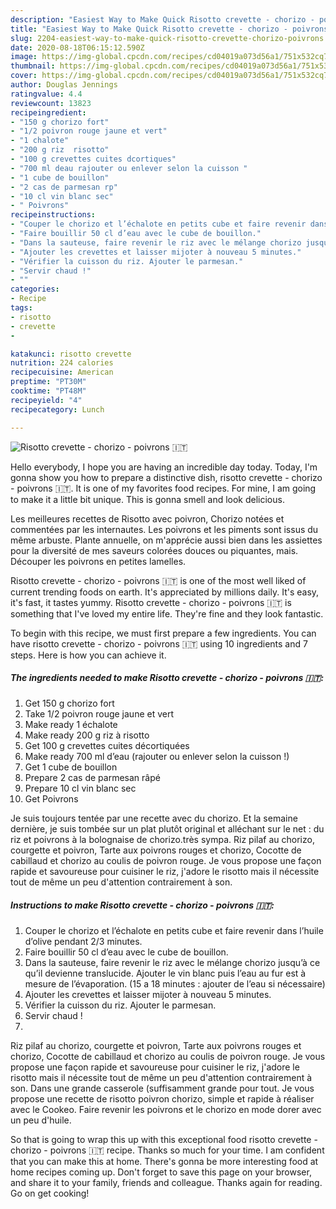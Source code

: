 ```yaml
---
description: "Easiest Way to Make Quick Risotto crevette - chorizo - poivrons 🇮🇹"
title: "Easiest Way to Make Quick Risotto crevette - chorizo - poivrons 🇮🇹"
slug: 2204-easiest-way-to-make-quick-risotto-crevette-chorizo-poivrons
date: 2020-08-18T06:15:12.590Z
image: https://img-global.cpcdn.com/recipes/cd04019a073d56a1/751x532cq70/risotto-crevette-chorizo-poivrons-🇮🇹-photo-principale-de-la-recette.jpg
thumbnail: https://img-global.cpcdn.com/recipes/cd04019a073d56a1/751x532cq70/risotto-crevette-chorizo-poivrons-🇮🇹-photo-principale-de-la-recette.jpg
cover: https://img-global.cpcdn.com/recipes/cd04019a073d56a1/751x532cq70/risotto-crevette-chorizo-poivrons-🇮🇹-photo-principale-de-la-recette.jpg
author: Douglas Jennings
ratingvalue: 4.4
reviewcount: 13823
recipeingredient:
- "150 g chorizo fort"
- "1/2 poivron rouge jaune et vert"
- "1 chalote"
- "200 g riz  risotto"
- "100 g crevettes cuites dcortiques"
- "700 ml deau rajouter ou enlever selon la cuisson "
- "1 cube de bouillon"
- "2 cas de parmesan rp"
- "10 cl vin blanc sec"
- " Poivrons"
recipeinstructions:
- "Couper le chorizo et l’échalote en petits cube et faire revenir dans l’huile d’olive pendant 2/3 minutes."
- "Faire bouillir 50 cl d’eau avec le cube de bouillon."
- "Dans la sauteuse, faire revenir le riz avec le mélange chorizo jusqu’à ce qu’il devienne translucide. Ajouter le vin blanc puis l’eau au fur est à mesure de l’évaporation. (15 a 18 minutes : ajouter de l’eau si nécessaire)"
- "Ajouter les crevettes et laisser mijoter à nouveau 5 minutes."
- "Vérifier la cuisson du riz. Ajouter le parmesan."
- "Servir chaud !"
- ""
categories:
- Recipe
tags:
- risotto
- crevette
- 

katakunci: risotto crevette  
nutrition: 224 calories
recipecuisine: American
preptime: "PT30M"
cooktime: "PT48M"
recipeyield: "4"
recipecategory: Lunch

---
```



![Risotto crevette - chorizo - poivrons 🇮🇹](https://img-global.cpcdn.com/recipes/cd04019a073d56a1/751x532cq70/risotto-crevette-chorizo-poivrons-🇮🇹-photo-principale-de-la-recette.jpg)

Hello everybody, I hope you are having an incredible day today. Today, I'm gonna show you how to prepare a distinctive dish, risotto crevette - chorizo - poivrons 🇮🇹. It is one of my favorites food recipes. For mine, I am going to make it a little bit unique. This is gonna smell and look delicious.

Les meilleures recettes de Risotto avec poivron, Chorizo notées et commentées par les internautes. Les poivrons et les piments sont issus du même arbuste. Plante annuelle, on m&#39;apprécie aussi bien dans les assiettes pour la diversité de mes saveurs colorées douces ou piquantes, mais. Découper les poivrons en petites lamelles.

Risotto crevette - chorizo - poivrons 🇮🇹 is one of the most well liked of current trending foods on earth. It's appreciated by millions daily. It's easy, it's fast, it tastes yummy. Risotto crevette - chorizo - poivrons 🇮🇹 is something that I've loved my entire life. They're fine and they look fantastic.


To begin with this recipe, we must first prepare a few ingredients. You can have risotto crevette - chorizo - poivrons 🇮🇹 using 10 ingredients and 7 steps. Here is how you can achieve it.

<!--inarticleads1-->

##### The ingredients needed to make Risotto crevette - chorizo - poivrons 🇮🇹:

1. Get 150 g chorizo fort
1. Take 1/2 poivron rouge jaune et vert
1. Make ready 1 échalote
1. Make ready 200 g riz à risotto
1. Get 100 g crevettes cuites décortiquées
1. Make ready 700 ml d’eau (rajouter ou enlever selon la cuisson !)
1. Get 1 cube de bouillon
1. Prepare 2 cas de parmesan râpé
1. Prepare 10 cl vin blanc sec
1. Get  Poivrons


Je suis toujours tentée par une recette avec du chorizo. Et la semaine dernière, je suis tombée sur un plat plutôt original et alléchant sur le net : du riz et poivrons à la bolognaise de chorizo.très sympa. Riz pilaf au chorizo, courgette et poivron, Tarte aux poivrons rouges et chorizo, Cocotte de cabillaud et chorizo au coulis de poivron rouge. Je vous propose une façon rapide et savoureuse pour cuisiner le riz, j&#39;adore le risotto mais il nécessite tout de même un peu d&#39;attention contrairement à son. 

<!--inarticleads2-->

##### Instructions to make Risotto crevette - chorizo - poivrons 🇮🇹:

1. Couper le chorizo et l’échalote en petits cube et faire revenir dans l’huile d’olive pendant 2/3 minutes.
1. Faire bouillir 50 cl d’eau avec le cube de bouillon.
1. Dans la sauteuse, faire revenir le riz avec le mélange chorizo jusqu’à ce qu’il devienne translucide. Ajouter le vin blanc puis l’eau au fur est à mesure de l’évaporation. (15 a 18 minutes : ajouter de l’eau si nécessaire)
1. Ajouter les crevettes et laisser mijoter à nouveau 5 minutes.
1. Vérifier la cuisson du riz. Ajouter le parmesan.
1. Servir chaud !
1. 


Riz pilaf au chorizo, courgette et poivron, Tarte aux poivrons rouges et chorizo, Cocotte de cabillaud et chorizo au coulis de poivron rouge. Je vous propose une façon rapide et savoureuse pour cuisiner le riz, j&#39;adore le risotto mais il nécessite tout de même un peu d&#39;attention contrairement à son. Dans une grande casserole (suffisamment grande pour tout. Je vous propose une recette de risotto poivron chorizo, simple et rapide à réaliser avec le Cookeo. Faire revenir les poivrons et le chorizo en mode dorer avec un peu d&#39;huile. 

So that is going to wrap this up with this exceptional food risotto crevette - chorizo - poivrons 🇮🇹 recipe. Thanks so much for your time. I am confident that you can make this at home. There's gonna be more interesting food at home recipes coming up. Don't forget to save this page on your browser, and share it to your family, friends and colleague. Thanks again for reading. Go on get cooking!
